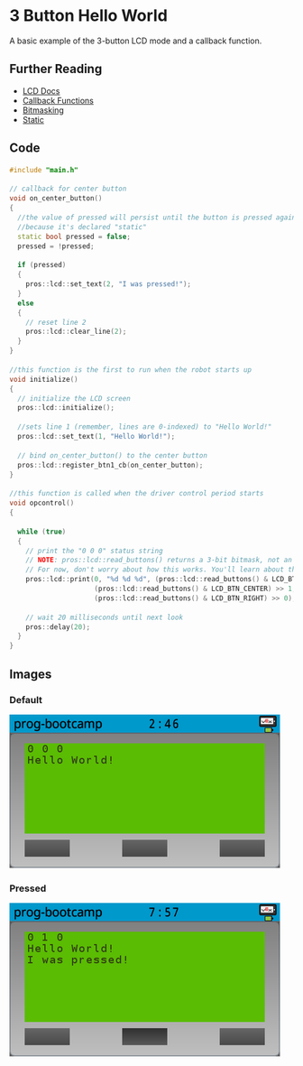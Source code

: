 # 3 Button Hello World

A basic example of the 3-button LCD mode and a callback function.

## Further Reading

- [LCD Docs](https://pros.cs.purdue.edu/v5/api/cpp/llemu.html)
- [Callback Functions](https://www.learncpp.com/cpp-tutorial/function-pointers/)
- [Bitmasking](https://www.learncpp.com/cpp-tutorial/bit-manipulation-with-bitwise-operators-and-bit-masks/)
- [Static](https://en.cppreference.com/w/cpp/language/static)

## Code

```cpp
#include "main.h"

// callback for center button
void on_center_button()
{
  //the value of pressed will persist until the button is pressed again
  //because it's declared "static"
  static bool pressed = false;
  pressed = !pressed;

  if (pressed)
  {
    pros::lcd::set_text(2, "I was pressed!");
  }
  else
  {
    // reset line 2
    pros::lcd::clear_line(2);
  }
}

//this function is the first to run when the robot starts up
void initialize()
{
  // initialize the LCD screen
  pros::lcd::initialize();

  //sets line 1 (remember, lines are 0-indexed) to "Hello World!"
  pros::lcd::set_text(1, "Hello World!");

  // bind on_center_button() to the center button
  pros::lcd::register_btn1_cb(on_center_button);
}

//this function is called when the driver control period starts
void opcontrol()
{

  while (true)
  {
    // print the "0 0 0" status string
    // NOTE: pros::lcd::read_buttons() returns a 3-bit bitmask, not an integer
    // For now, don't worry about how this works. You'll learn about this later
    pros::lcd::print(0, "%d %d %d", (pros::lcd::read_buttons() & LCD_BTN_LEFT) >> 2,
                     (pros::lcd::read_buttons() & LCD_BTN_CENTER) >> 1,
                     (pros::lcd::read_buttons() & LCD_BTN_RIGHT) >> 0);

    // wait 20 milliseconds until next look
    pros::delay(20);
  }
}
```

## Images

### Default

![Default Screenshot](/examples/3btn-helloworld/3btn-helloworld-default.png)

### Pressed

![Pressed Screenshot](/examples/3btn-helloworld/3btn-helloworld-pressed.png)

